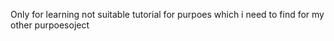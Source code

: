 Only for learning
not suitable tutorial for purpoes which i need to find 
for my other purpoesoject
